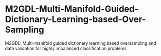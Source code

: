 # M2GDL-Multi-Manifold-Guided-Dictionary-Learning-based-Over-Sampling
M2GDL: Multi-manifold guided dictionary learning based oversampling and data validation for highly imbalanced classification problems
